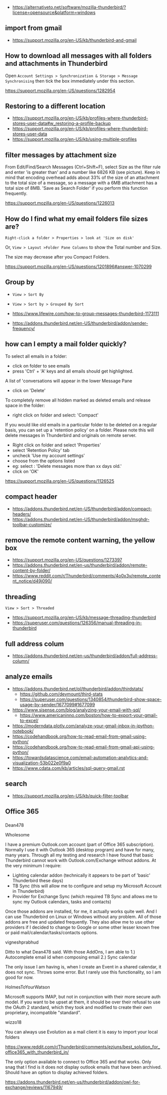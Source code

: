 - https://alternativeto.net/software/mozilla-thunderbird/?license=opensource&platform=windows

## import from gmail

- https://support.mozilla.org/en-US/kb/thunderbird-and-gmail

## How to download all messages with all folders and attachments in Thunderbird

Open `Account Settings > Synchronization & Storage > Message Synchronising` then tick the box immediately under this section.

https://support.mozilla.org/en-US/questions/1282954

## Restoring to a different location

- https://support.mozilla.org/en-US/kb/profiles-where-thunderbird-stores-user-data#w_restoring-a-profile-backup
- https://support.mozilla.org/en-US/kb/profiles-where-thunderbird-stores-user-data
- https://support.mozilla.org/en-US/kb/using-multiple-profiles

## filter messages by attachment size

From Edit/Find/Search Messages (Ctrl+Shift+F), select Size as the filter rule and enter 'is greater than' and a number like 6826 KB (see picture). Keep in mind that encoding overhead adds about 33% of the size of an attachment to the total size of a message, so a message with a 6MB attachment has a total size of 8MB. 'Save as Search Folder' if you perform this function frequently.

https://support.mozilla.org/en-US/questions/1226013

## How do I find what my email folders file sizes are?

`Right-click a folder > Properties > look at 'Size on disk'`

Or, `View > Layout >Folder Pane Columns` to show the Total number and Size.

The size may decrease after you Compact Folders.

https://support.mozilla.org/en-US/questions/1201896#answer-1070299

## Group by

- `View > Sort By`
- `View > Sort by > Grouped By Sort`

- https://www.lifewire.com/how-to-group-messages-thunderbird-1173111
- https://addons.thunderbird.net/en-US/thunderbird/addon/sender-frequency/

## how can I empty a mail folder quickly?

To select all emails in a folder:

- click on folder to see emails
- press 'Ctrl' + 'A' keys and all emails should get highlighted.

A list of 'conversations will appear in the lower Message Pane

- click on 'Delete'

To completely remove all hidden marked as deleted emails and release space in the folder:

- right click on folder and select: 'Compact'

If you would like old emails in a particular folder to be deleted on a regular basis, you can set up a 'retention policy' on a folder.
Please note this will delete messages in Thunderbird and originals on remote server.

- Right click on folder and select 'Properties'
- select 'Retention Policy' tab
- uncheck 'Use my account settings'
- choose from the options listed
- eg: select : 'Delete messages more than xx days old.'
- click on 'OK'

https://support.mozilla.org/en-US/questions/1126525

## compact header

- https://addons.thunderbird.net/en-US/thunderbird/addon/compact-headers/
- https://addons.thunderbird.net/en-US/thunderbird/addon/msghdr-toolbar-customize/

## remove the remote content warning, the yellow box

- https://support.mozilla.org/en-US/questions/1273397
- https://addons.thunderbird.net/en-us/thunderbird/addon/remote-content-by-folder/
- https://www.reddit.com/r/Thunderbird/comments/4o0x3v/remote_content_notice/d49j090/

## threading

`View > Sort > Threaded`

- https://support.mozilla.org/en-US/kb/message-threading-thunderbird
- https://superuser.com/questions/126356/manual-threading-in-thunderbird

## full address colum

- https://addons.thunderbird.net/en-us/thunderbird/addon/full-address-column/

## analyze emails

- https://addons.thunderbird.net/pl/thunderbird/addon/thirdstats/
  - https://github.com/devmount/third-stats
  - https://superuser.com/questions/1340854/thunderbird-show-space-usage-by-sender/1677099#1677099
- https://www.sisense.com/blog/analyzing-your-email-with-sql/
  - https://www.americaninno.com/boston/how-to-export-your-gmail-to-excel/
- https://moderndata.plotly.com/analyze-your-gmail-inbox-in-ipython-notebook/
- https://codehandbook.org/how-to-read-email-from-gmail-using-python/
- https://codehandbook.org/how-to-read-email-from-gmail-api-using-python/
- https://towardsdatascience.com/email-automation-analytics-and-visualization-53b022e0f9a0
- https://www.cdata.com/kb/articles/sql-query-gmail.rst

## search

- https://support.mozilla.org/en-US/kb/quick-filter-toolbar

## Office 365

###

Dean478

Wholesome

I have a premium Outlook.com account (part of Office 365 subscription). Normally I use it with Outlook 365 (desktop program) and have for many, many years. Through all my testing and research I have found that basic Thunderbird cannot work with Outlook.com/Exchange without addons. At the very minimum I require:

- Lighting calendar addon (technically it appears to be part of 'basic' Thunderbird these days)
- TB Sync (this will allow me to configure and setup my Microsoft Account in Thunderbird)
- Provider for Exchange Sync (which required TB Sync and allows me to sync my Outlook calendars, tasks and contacts)

Once those addons are installed, for me, it actually works quite well. And I can use Thunderbird on Linux or Windows without any problem. All of those addons are free and updated frequently. They also allow me to use other providers if I decided to change to Google or some other lesser known free or paid mail/calendar/tasks/contacts options.

vigneshprabhud

Ditto to what Dean478 said. With those AddOns, I am able to 1.) Autocomplete email id when composing email 2.) Sync calendar

The only issue I am having is, when I create an Event in a shared calendar, it does not sync. Throws some error. But I rarely use this functionality, so I am good for now.

HolmesToYourWatson

Microsoft supports IMAP, but not in conjunction with their more secure auth model. If you want to be upset at them, it should be over their refusal to use the OAuth 2 standard, which they took and modified to create their own proprietary, incompatible "standard".

wizzo18

You can always use Evolution as a mail client it is easy to import your local folders

https://www.reddit.com/r/Thunderbird/comments/ezjuns/best_solution_for_office365_with_thunderbird_in/

The only option available to connect to Office 365 and that works. Only snag that I find is it does not display outlook emails that have been archived. Should have an option to display achieved folders.

https://addons.thunderbird.net/en-us/thunderbird/addon/owl-for-exchange/reviews/1167949/
